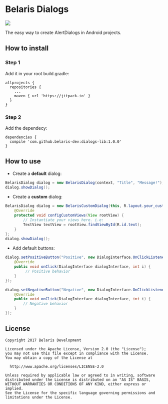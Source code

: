 # Belaris Dialogs

[![](https://jitpack.io/v/belaris-dev/dialogs-lib.svg)](https://jitpack.io/#belaris-dev/dialogs-lib)

The easy way to create AlertDialogs in Android projects.

## How to install

### Step 1

Add it in your root build.gradle:

```
allprojects {
  repositories {
    ...
    maven { url 'https://jitpack.io' }
  }
}
```

### Step 2

Add the dependecy:

```
dependencies {
  compile 'com.github.belaris-dev:dialogs-lib:1.0.0'
}
```

## How to use

* Create a **default** dialog:

```java
BelarisDialog dialog = new BelarisDialog(context, "Title", "Message!");
dialog.showDialog();
```

* Create a **custom** dialog:

```java
BelarisDialog dialog = new BelarisCustomDialog(this, R.layout.your_custom_dialog_layout) {
    @Override
    protected void configCustomViews(View rootView) {
        // Instantiate your views here. i.e:
        TextView textView = rootView.findViewById(R.id.text);
    }
};
dialog.showDialog();
```

* Add default buttons:

```java
dialog.setPositiveButton("Positive", new DialogInterface.OnClickListener() {
    @Override
    public void onClick(DialogInterface dialogInterface, int i) {
         // Positive behavior
    }
});

dialog.setNegativeButton("Negative", new DialogInterface.OnClickListener() {
    @Override
    public void onClick(DialogInterface dialogInterface, int i) {
        // Negative behavior
    }
});
```


## License

```
Copyright 2017 Belaris Development

Licensed under the Apache License, Version 2.0 (the "License");
you may not use this file except in compliance with the License.
You may obtain a copy of the License at

  http://www.apache.org/licenses/LICENSE-2.0

Unless required by applicable law or agreed to in writing, software
distributed under the License is distributed on an "AS IS" BASIS,
WITHOUT WARRANTIES OR CONDITIONS OF ANY KIND, either express or implied.
See the License for the specific language governing permissions and
limitations under the License.
```
